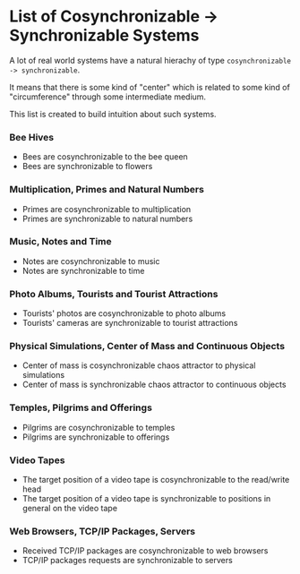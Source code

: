 # List of Cosynchronizable -> Synchronizable Systems

A lot of real world systems have a natural hierachy of type `cosynchronizable -> synchronizable`.

It means that there is some kind of "center" which is related to some kind of "circumference" through some intermediate medium.

This list is created to build intuition about such systems.

### Bee Hives

- Bees are cosynchronizable to the bee queen
- Bees are synchronizable to flowers

### Multiplication, Primes and Natural Numbers

- Primes are cosynchronizable to multiplication
- Primes are synchronizable to natural numbers

### Music, Notes and Time

- Notes are cosynchronizable to music
- Notes are synchronizable to time

### Photo Albums, Tourists and Tourist Attractions

- Tourists' photos are cosynchronizable to photo albums
- Tourists' cameras are synchronizable to tourist attractions

### Physical Simulations, Center of Mass and Continuous Objects

- Center of mass is cosynchronizable chaos attractor to physical simulations
- Center of mass is synchronizable chaos attractor to continuous objects

### Temples, Pilgrims and Offerings

- Pilgrims are cosynchronizable to temples
- Pilgrims are synchronizable to offerings

### Video Tapes

- The target position of a video tape is cosynchronizable to the read/write head
- The target position of a video tape is synchronizable to positions in general on the video tape

### Web Browsers, TCP/IP Packages, Servers

- Received TCP/IP packages are cosynchronizable to web browsers
- TCP/IP packages requests are synchronizable to servers
